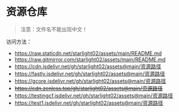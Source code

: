 # 资源仓库

> 注意：文件名不能出现中文！

访问方法：
- https://raw.staticdn.net/starlight02/assets/main/README.md
- https://raw.gitmirror.com/starlight02/assets/main/README.md
- https://cdn.jsdelivr.net/gh/starlight02/assets@main/资源路径
- https://fastly.jsdelivr.net/gh/starlight02/assets@main/资源路径
- https://gcore.jsdelivr.net/gh/starlight02/assets@main/资源路径
- ~~https://cdn.zenless.top/gh/starlight02/assets@main/资源路径~~
- https://testingcf.jsdelivr.net/gh/starlight02/assets@main/资源路径
- https://test1.jsdelivr.net/gh/starlight02/assets@main/资源路径

